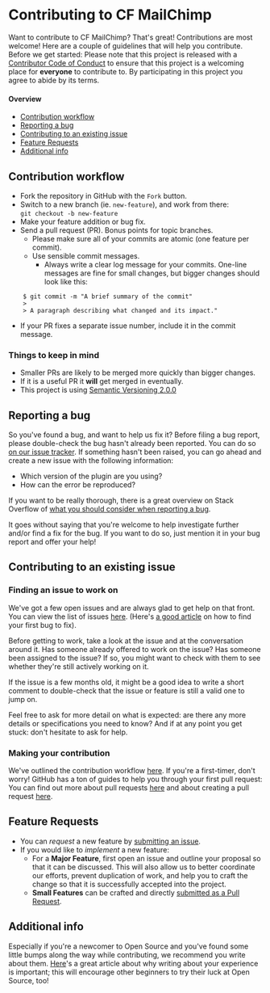 # Contributing to CF MailChimp

Want to contribute to CF MailChimp? That's great! Contributions are most welcome!
Here are a couple of guidelines that will help you contribute. Before we get started: Please note that this project is released with a [Contributor Code of Conduct](CODE_OF_CONDUCT.md) to ensure that this project is a welcoming place for **everyone** to contribute to. By participating in this project you agree to abide by its terms.

#### Overview
* [Contribution workflow](#contribution-workflow)
* [Reporting a bug](#reporting-a-bug)
* [Contributing to an existing issue](#contributing-to-an-existing-issue)
* [Feature Requests](#feature-requests)
* [Additional info](#additional-info)

## Contribution workflow

* Fork the repository in GitHub with the `Fork` button.
* Switch to a new branch (ie. `new-feature`), and work from there:  
  `git checkout -b new-feature`
* Make your feature addition or bug fix.
* Send a pull request (PR). Bonus points for topic branches.
  * Please make sure all of your commits are atomic (one feature per commit).
  * Use sensible commit messages.
    * Always write a clear log message for your commits. One-line messages are fine for small changes, but bigger changes should look like this:

```shell
    $ git commit -m "A brief summary of the commit"
    >
    > A paragraph describing what changed and its impact."
```

  * If your PR fixes a separate issue number, include it in the commit message.

### Things to keep in mind
* Smaller PRs are likely to be merged more quickly than bigger changes.
* If it is a useful PR it **will** get merged in eventually.
* This project is using [Semantic Versioning 2.0.0](http://semver.org/)

## Reporting a bug

So you've found a bug, and want to help us fix it? Before filing a bug report, please double-check the bug hasn't already been reported. You can do so [on our issue tracker](https://github.com/kevindb/cf-mailchimp/issues?q=is%3Aopen+is%3Aissue). If something hasn't been raised, you can go ahead and create a new issue with the following information:

* Which version of the plugin are you using?
* How can the error be reproduced?

If you want to be really thorough, there is a great overview on Stack Overflow of [what you should consider when reporting a bug](https://stackoverflow.com/questions/240323/how-to-report-bugs-the-smart-way).

It goes without saying that you're welcome to help investigate further and/or find a fix for the bug. If you want to do so, just mention it in your bug report and offer your help!

## Contributing to an existing issue

### Finding an issue to work on

We've got a few open issues and are always glad to get help on that front. You can view the list of issues [here](https://github.com/kevindb/cf-mailchimp/issues). (Here's [a good article](https://medium.freecodecamp.com/finding-your-first-open-source-project-or-bug-to-work-on-1712f651e5ba) on how to find your first bug to fix).

Before getting to work, take a look at the issue and at the conversation around it. Has someone already offered to work on the issue? Has someone been assigned to the issue? If so, you might want to check with them to see whether they're still actively working on it.

If the issue is a few months old, it might be a good idea to write a short comment to double-check that the issue or feature is still a valid one to jump on.

Feel free to ask for more detail on what is expected: are there any more details or specifications you need to know?
And if at any point you get stuck: don't hesitate to ask for help.

### Making your contribution

We've outlined the contribution workflow [here](#contribution-workflow). If you're a first-timer, don't worry! GitHub has a ton of guides to help you through your first pull request: You can find out more about pull requests [here](https://help.github.com/articles/about-pull-requests/) and about creating a pull request [here](https://help.github.com/articles/creating-a-pull-request/).

## Feature Requests
* You can _request_ a new feature by [submitting an issue](https://github.com/kevindb/cf-mailchimp/issues).
* If you would like to _implement_ a new feature:
  * For a **Major Feature**, first open an issue and outline your proposal so that it can be discussed. This will also allow us to better coordinate our efforts, prevent duplication of work, and help you to craft the change so that it is successfully accepted into the project.
  * **Small Features** can be crafted and directly [submitted as a Pull Request](#contribution-workflow).

## Additional info

Especially if you're a newcomer to Open Source and you've found some little bumps along the way while contributing, we recommend you write about them. [Here](https://medium.freecodecamp.com/new-contributors-to-open-source-please-blog-more-920af14cffd)'s a great article about why writing about your experience is important; this will encourage other beginners to try their luck at Open Source, too!
